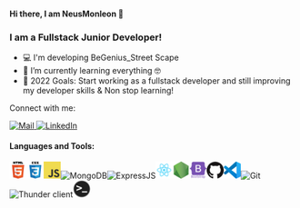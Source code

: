#### Hi there, I am NeusMonleon 👋

### I am a Fullstack Junior Developer!

* 💻 I'm developing BeGenius_Street Scape
* 🌱 I’m currently learning everything 🤓
* 🔭 2022 Goals: Start working as a fullstack developer and still improving my developer skills & Non stop learning!

Connect with me:

<a target="_blank" rel="noopener noreferrer" href="neusmonleon@gmail.com "> <img src="https://mdmdeals.com/wp-content/uploads/2019/07/Mail-icon.png" alt="Mail" width="30" href="neusmonleon@gmail.com ">
 </a> <a target="_blank" rel="noopener noreferrer" href="www.linkedin.com/in/neus-monleon"> <img src="https://cdn-icons-png.flaticon.com/512/174/174857.png" alt="LinkedIn" width="30" href="www.linkedin.com/in/neus-monleon">
 </a> 



#### Languages and Tools:
<img src="https://raw.githubusercontent.com/github/explore/80688e429a7d4ef2fca1e82350fe8e3517d3494d/topics/html/html.png" alt="HTML5" width="30"/><img src="https://raw.githubusercontent.com/github/explore/80688e429a7d4ef2fca1e82350fe8e3517d3494d/topics/css/css.png" alt="CSS3" width="30"/><img src="https://raw.githubusercontent.com/github/explore/80688e429a7d4ef2fca1e82350fe8e3517d3494d/topics/javascript/javascript.png" alt="Javascript" width="30"/><img src="https://camo.githubusercontent.com/29a942d5b4d90d058090fa0bdb8722711d0905a11cd98e3a9e9b2a94031f31f4/68747470733a2f2f696e66696e617070732e636f6d2f77702d636f6e74656e742f75706c6f6164732f323031382f31302f6d6f6e676f64622d6c6f676f2e706e67" alt="MongoDB" width="30"/><img src="https://camo.githubusercontent.com/b781e4e3cb62aea137020cdcffd9bcebc1a28ad24131af05515c3cb4dfc20fe5/68747470733a2f2f69322e77702e636f6d2f7777772e6d656d656e746f746563682e696e2f6173736574732f696d616765732f69636f6e732f657870726573732e706e67" alt="ExpressJS" width="30"/><img src="https://raw.githubusercontent.com/github/explore/80688e429a7d4ef2fca1e82350fe8e3517d3494d/topics/react/react.png" alt="React" width="30"/><img src="https://raw.githubusercontent.com/github/explore/80688e429a7d4ef2fca1e82350fe8e3517d3494d/topics/nodejs/nodejs.png" alt="NodeJS" width="30"/><img src="https://raw.githubusercontent.com/devicons/devicon/master/icons/bootstrap/bootstrap-plain-wordmark.svg" alt="Bootstrap" width="30"/><img src="https://raw.githubusercontent.com/github/explore/78df643247d429f6cc873026c0622819ad797942/topics/github/github.png" alt="Github" width="30"/><img src="https://raw.githubusercontent.com/github/explore/80688e429a7d4ef2fca1e82350fe8e3517d3494d/topics/visual-studio-code/visual-studio-code.png" alt="Visual Stuio Code" width="30"/><img src="https://camo.githubusercontent.com/47cd0920c9ebf3e63629b9144378b8f821f2eec0d6792e79e0b7f723147be762/68747470733a2f2f7777772e696e6e65727a61757275732e636f6d2f77702d636f6e74656e742f75706c6f6164732f323032302f30382f4c6f676f2d64652d4769742e706e67" alt="Git" width="30"/><img src="https://rangav.gallerycdn.vsassets.io/extensions/rangav/vscode-thunder-client/1.9.1/1629226491411/Microsoft.VisualStudio.Services.Icons.Default" alt="Thunder client" width="30"/><img src="https://raw.githubusercontent.com/github/explore/80688e429a7d4ef2fca1e82350fe8e3517d3494d/topics/terminal/terminal.png" alt="Terminal" width="30"/>






